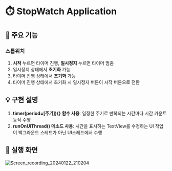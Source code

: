 # ⏱️ StopWatch Application

## 📌 주요 기능
### 스톱워치
1. **시작** 누르면 타이머 진행, **일시정지** 누르면 타이머 멈춤
2. 일시정지 상태에서 **초기화** 가능
3. 타이머 진행 상태에서 **초기화** 가능
4. 타이머 진행 상태에서 초기화 시 일시정지 버튼이 시작 버튼으로 전환

## 💡 구현 설명
1. **timer(period=[주기]){} 함수 사용**: 일정한 주기로 반복되는 시간마다 시간 카운트 동작 수행
2. **runOnUiThread() 메소드 사용**: 시간을 표시하는 TextView를 수정하는 UI 작업이 백그라운드 스레드가 아닌 UI스레드에서 수행

## 📱 실행 화면
![Screen_recording_20240122_210204](https://github.com/yesue2/StopWatch_App/assets/108323785/f46075ae-3465-41c1-9693-ff3fd321e1b1)
